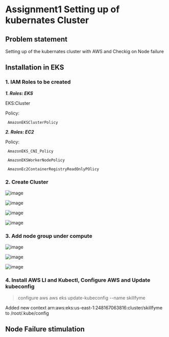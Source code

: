 # Assignment1 Setting up of kubernates Cluster
## Problem statement 
Setting up of the kubernates cluster with AWS and Checkig on Node failure

## Installation in EKS
### 1. **IAM Roles to be created**
***1. Roles: EKS***
   
   EKS:Cluster
   
   Policy:
   
     AmazonEKSClusterPolicy
   
***2. Roles: EC2***
   
   Policy:
   
     AmazonEKS_CNI_Policy
   
     AmazonEKSWorkerNodePolicy
   
     AmazonEc2ContainerRegistryReadOnlyPOlicy

### 2. **Create Cluster**

![image](https://github.com/user-attachments/assets/08f70db7-cc5e-4423-9275-73ce03390776)

![image](https://github.com/user-attachments/assets/9137620f-b4d5-44fc-be34-41d02b37aa2b)

![image](https://github.com/user-attachments/assets/dfb935c8-893f-4ceb-b276-6c678ab5bc37)

![image](https://github.com/user-attachments/assets/c716c662-ff1d-4d55-b1ad-d2d3ee2b08fa)

### 3. **Add node group under compute**

![image](https://github.com/user-attachments/assets/5e7bda2b-2212-4cf6-8292-caa3bd3b0f08)

![image](https://github.com/user-attachments/assets/bf4a5f57-0e59-47db-adc0-c2f6e68fb115)

![image](https://github.com/user-attachments/assets/5f33fd52-1e07-4784-a5b7-4ffa19a1d631)

### 4. Install AWS LI and Kubectl, Configure AWS and Update kubeconfig
   > configure aws
   > aws eks update-kubeconfig --name skillfyme

Added new context arn:aws:eks:us-east-1:248167063816:cluster/skillfyme to /root/.kube/config


## Node Failure stimulation










